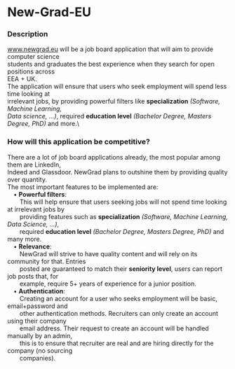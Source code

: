 # New-Grad-EU

### Description ###
www.newgrad.eu will be a job board application that will aim to provide computer science\
students and graduates the best experience when they search for open positions across\
EEA + UK.\
The application will ensure that users who seek employment will spend less time looking at\
irrelevant jobs, by providing powerful filters like **specialization** *(Software, Machine Learning,\
Data science, ...)*, required **education level** *(Bachelor Degree, Masters Degree, PhD)* and more.\

### How will this application be competitive? ###

There are a lot of job board applications already, the most popular among them are LinkedIn,\
Indeed and Glassdoor. NewGrad plans to outshine them by providing quality over quantity.\
The most important features to be implemented are:\
&emsp;• **Powerful filters**:\
&emsp;&emsp;This will help ensure that users seeking jobs will not spend time
looking at irrelevant jobs by\
&emsp;&emsp;providing features such as **specialization** *(Software, Machine Learning, Data Science, ...)*,\
&emsp;&emsp;required **education level** *(Bachelor Degree, Masters Degree, PhD)* and many more.\
&emsp;• **Relevance**:\
&emsp;&emsp;NewGrad will strive to have quality content and will rely on its community for that. Entries\
&emsp;&emsp;posted are guaranteed to match their **seniority level**, users can report job posts that, for\
&emsp;&emsp;example, require 5+ years of experience for a junior position.\
&emsp;• **Authentication**:\
&emsp;&emsp;Creating an account for a user who seeks employment will be basic, email+password and\
&emsp;&emsp;other authentication methods. Recruiters can only create an account using their company\
&emsp;&emsp;email address. Their request to create an account will be handled manually by an admin,\
&emsp;&emsp;this is to ensure that recruiter are real and are hiring directly for the company (no sourcing\
&emsp;&emsp;companies).

